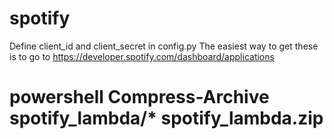 # spotify
Define client_id and client_secret in config.py
The easiest way to get these is to go to https://developer.spotify.com/dashboard/applications


# powershell Compress-Archive spotify_lambda/* spotify_lambda.zip
